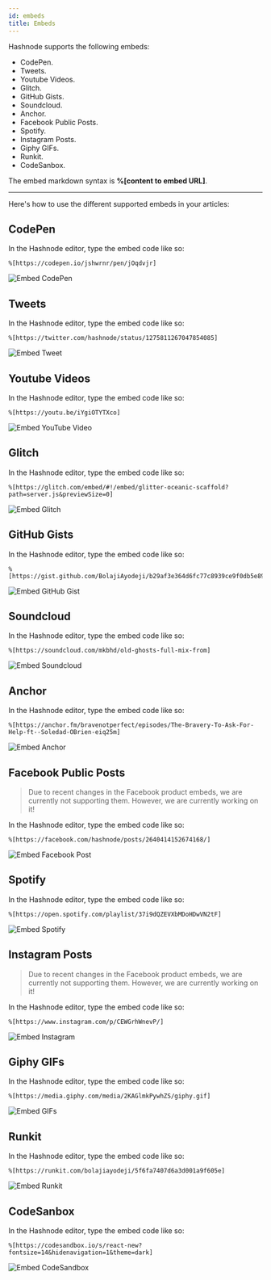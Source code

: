 ```yaml
---
id: embeds
title: Embeds
---
```


Hashnode supports the following embeds:

- CodePen.
- Tweets.
- Youtube Videos.
- Glitch.
- GitHub Gists.
- Soundcloud.
- Anchor.
- Facebook Public Posts.
- Spotify.
- Instagram Posts.
- Giphy GIFs.
- Runkit.
- CodeSanbox.

The embed markdown syntax is **%[content to embed URL]**.

---

Here's how to use the different supported embeds in your articles:

## CodePen

In the Hashnode editor, type the embed code like so:

```
%[https://codepen.io/jshwrnr/pen/jOqdvjr]
```

![Embed CodePen](https://cdn.hashnode.com/res/hashnode/image/upload/v1616580233485/IsdNJyF72.png?auto=compress)

## Tweets

In the Hashnode editor, type the embed code like so:

```
%[https://twitter.com/hashnode/status/1275811267047854085]
```

![Embed Tweet](https://cdn.hashnode.com/res/hashnode/image/upload/v1616580382646/yA7dv9ryq.png?auto=compress)

## Youtube Videos

In the Hashnode editor, type the embed code like so:

```
%[https://youtu.be/iYgiOTYTXco]
```

![Embed YouTube Video](https://cdn.hashnode.com/res/hashnode/image/upload/v1616580441067/4LFv2UJ38.png?auto=compress)

## Glitch

In the Hashnode editor, type the embed code like so:

```
%[https://glitch.com/embed/#!/embed/glitter-oceanic-scaffold?path=server.js&previewSize=0]
```

![Embed Glitch](https://cdn.hashnode.com/res/hashnode/image/upload/v1616580507186/G8OkjMwiF.png?auto=compress)

## GitHub Gists

In the Hashnode editor, type the embed code like so:

```
%[https://gist.github.com/BolajiAyodeji/b29af3e364d6fc77c8939ce9f0db5e89]
```

![Embed GitHub Gist](https://cdn.hashnode.com/res/hashnode/image/upload/v1616580566431/HKjrT_fU6D.png?auto=compress)

## Soundcloud

In the Hashnode editor, type the embed code like so:

```
%[https://soundcloud.com/mkbhd/old-ghosts-full-mix-from]
```

![Embed Soundcloud](https://cdn.hashnode.com/res/hashnode/image/upload/v1616580121845/y3_tQ9lod.png?auto=compress)

## Anchor

In the Hashnode editor, type the embed code like so:

```
%[https://anchor.fm/bravenotperfect/episodes/The-Bravery-To-Ask-For-Help-ft--Soledad-OBrien-eiq25m]
```

![Embed Anchor](https://cdn.hashnode.com/res/hashnode/image/upload/v1616580051169/CM_WMKm99.png?auto=compress)

## Facebook Public Posts

> Due to recent changes in the Facebook product embeds, we are currently not supporting them. However, we are currently working on it!

In the Hashnode editor, type the embed code like so:

```
%[https://facebook.com/hashnode/posts/2640414152674168/]
```

![Embed Facebook Post](https://cdn.hashnode.com/res/hashnode/image/upload/v1601151550000/_5sjuYfQo.png?auto=compress)

## Spotify

In the Hashnode editor, type the embed code like so:

```
%[https://open.spotify.com/playlist/37i9dQZEVXbMDoHDwVN2tF]
```

![Embed Spotify](https://cdn.hashnode.com/res/hashnode/image/upload/v1616579754823/xT_3vaSTa.png?auto=compress)

## Instagram Posts

> Due to recent changes in the Facebook product embeds, we are currently not supporting them. However, we are currently working on it!

In the Hashnode editor, type the embed code like so:

```
%[https://www.instagram.com/p/CEWGrhWnevP/]
```

![Embed Instagram](https://cdn.hashnode.com/res/hashnode/image/upload/v1601151792437/EduNCmGSH.png?auto=compress)

## Giphy GIFs

In the Hashnode editor, type the embed code like so:

```
%[https://media.giphy.com/media/2KAGlmkPywhZS/giphy.gif]
```

![Embed GIFs](https://cdn.hashnode.com/res/hashnode/image/upload/v1616577026101/rCtg1rxXD.png?auto=compress)

## Runkit

In the Hashnode editor, type the embed code like so:

```
%[https://runkit.com/bolajiayodeji/5f6fa7407d6a3d001a9f605e]
```

![Embed Runkit](https://cdn.hashnode.com/res/hashnode/image/upload/v1616576908956/IjynbHkTJ.png?auto=compress)

## CodeSanbox

In the Hashnode editor, type the embed code like so:

```
%[https://codesandbox.io/s/react-new?fontsize=14&hidenavigation=1&theme=dark]
```

![Embed CodeSandbox](https://cdn.hashnode.com/res/hashnode/image/upload/v1616576847869/9lzjnFpjL.png?auto=compress)

